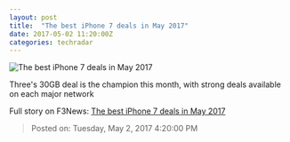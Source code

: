 ```yaml
---
layout: post
title:  "The best iPhone 7 deals in May 2017"
date: 2017-05-02 11:20:00Z
categories: techradar
---
```


![The best iPhone 7 deals in May 2017](http://cdn.mos.cms.futurecdn.net/e9862eb72e00fb1529e9de70f5baa5d6-1200-80.jpg)

Three's 30GB deal is the champion this month, with strong deals available on each major network


Full story on F3News: [The best iPhone 7 deals in May 2017](http://www.f3nws.com/n/uSCpWG)

> Posted on: Tuesday, May 2, 2017 4:20:00 PM
